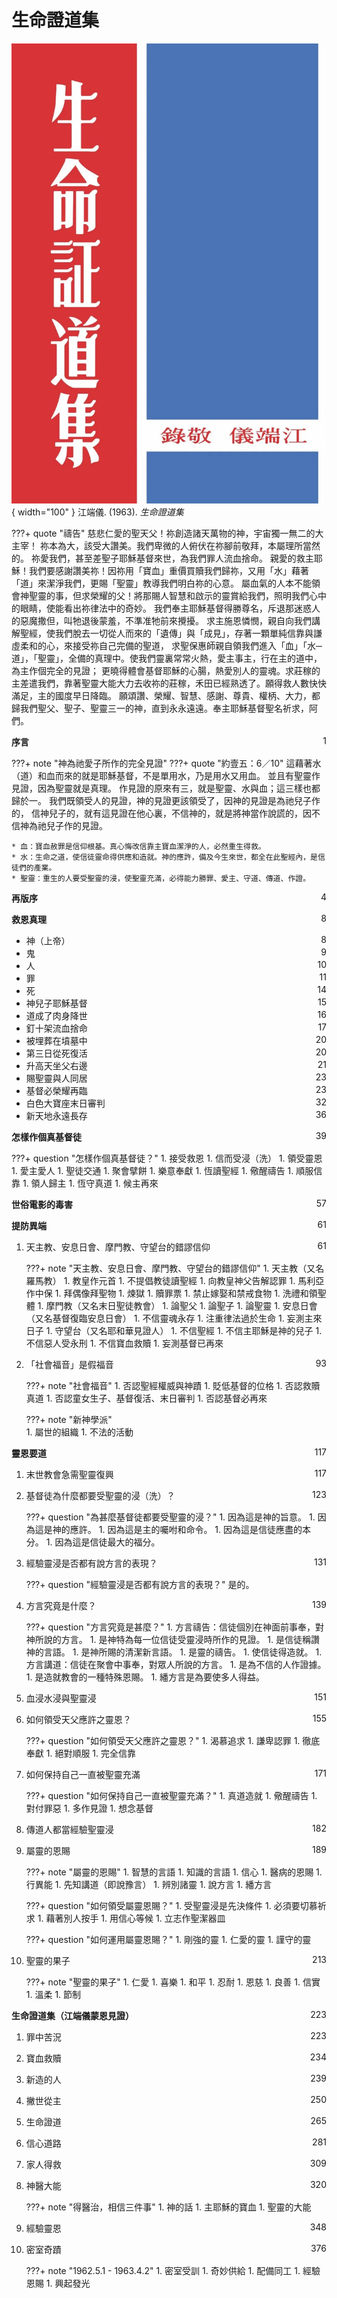 # 生命證道集
![](../images/生命證道集.webp){ width="100" }
江端儀. (1963). *生命證道集*

???+ quote "禱告"
    慈悲仁愛的聖天父！祢創造諸天萬物的神，宇宙獨一無二的大主宰！
    祢本為大，該受大讚美。我們卑微的人俯伏在祢腳前敬拜，本屬理所當然的。
    祢愛我們，甚至差聖子耶穌基督來世，為我們罪人流血捨命。
    親愛的救主耶穌！我們要感謝讚美祢！因祢用「寶血」重價買贖我們歸祢，又用「水」藉著「道」來潔淨我們，更賜「聖靈」教導我們明白祢的心意。
    屬血氣的人本不能領會神聖靈的事，但求榮耀的父！將那賜人智慧和啟示的靈賞給我們，照明我們心中的眼睛，使能看出祢律法中的奇妙。
    我們奉主耶穌基督得勝尊名，斥退那迷惑人的惡魔撒但，叫牠退後蒙羞，不準准牠前來攪擾。
    求主施恩憐憫，親自向我們講解聖經，使我們脫去一切從人而來的「遺傳」與「成見」，存著一顆單純信靠與謙虛柔和的心，來接受祢自己完備的聖道，
    求聖保惠師親自領我們進入「血」「水─道」，「聖靈」，全備的真理中。使我們靈裏常常火熱，愛主事主，行在主的道中，為主作個完全的見證；
    更曉得體會基督耶穌的心腸，熱愛別人的靈魂。求莊稼的主差遣我們，靠著聖靈大能大力去收祢的莊稼，禾田已經熟透了。願得救人數快快滿足，主的國度早日降臨。
    願頌讚、榮耀、智慧、感謝、尊貴、權柄、大力，都歸我們聖父、聖子、聖靈三一的神，直到永永遠遠。奉主耶穌基督聖名祈求，阿們。

**序言** <span style="float: right;">1</span>

???+ note "神為祂愛子所作的完全見證"
    ???+ quote "約壹五：6／10"
        這藉著水（道）和血而來的就是耶穌基督，不是單用水，乃是用水又用血。
        並且有聖靈作見證，因為聖靈就是真理。
        作見證的原來有三，就是聖靈、水與血；這三樣也都歸於一。
        我們既領受人的見證，神的見證更該領受了，因神的見證是為祂兒子作的，
        信神兒子的，就有這見證在他心裏，不信神的，就是將神當作說謊的，因不信神為祂兒子作的見證。
    
    * 血：寶血赦罪是信仰根基。真心悔改信靠主寶血潔淨的人，必然重生得救。
    * 水：生命之道，使信徒靈命得供應和造就。神的應許，備及今生來世，都全在此聖經內，是信徒們的產業。
    * 聖靈：重生的人要受聖靈的浸，使聖靈充滿，必得能力勝罪、愛主、守道、傳道、作證。


**再版序** <span style="float: right;">4</span>

**救恩真理** <span style="float: right;">8</span>

* 神（上帝） <span style="float: right;">8</span>
* 鬼 <span style="float: right;">9</span>
* 人 <span style="float: right;">10</span>
* 罪 <span style="float: right;">11</span>
* 死 <span style="float: right;">14</span>
* 神兒子耶穌基督 <span style="float: right;">15</span>
* 道成了肉身降世 <span style="float: right;">16</span>
* 釘十架流血捨命 <span style="float: right;">17</span>
* 被埋葬在墳墓中 <span style="float: right;">20</span>
* 第三日從死復活 <span style="float: right;">20</span>
* 升高天坐父右邊 <span style="float: right;">21</span>
* 賜聖靈與人同居 <span style="float: right;">23</span>
* 基督必榮耀再臨 <span style="float: right;">23</span>
* 白色大寶座末日審判 <span style="float: right;">32</span>
* 新天地永遠長存 <span style="float: right;">36</span>

**怎樣作個真基督徒** <span style="float: right;">39</span>

???+ question "怎樣作個真基督徒？"
    1. 接受救恩
    1. 信而受浸（洗）
    1. 領受靈恩
    1. 愛主愛人
    1. 聖徒交通
    1. 聚會擘餅
    1. 樂意奉獻
    1. 恆讀聖經
    1. 儆醒禱告
    1. 順服信靠
    1. 領人歸主
    1. 恆守真道
    1. 候主再來

**世俗電影的毒害** <span style="float: right;">57</span>

**提防異端** <span style="float: right;">61</span>

1. 天主教、安息日會、摩門教、守望台的錯謬信仰 <span style="float: right;">61</span>

    ???+ note "天主教、安息日會、摩門教、守望台的錯謬信仰"
        1. 天主教（又名羅馬教）
            1. 教皇作元首
            1. 不提倡教徒讀聖經
            1. 向教皇神父告解認罪
            1. 馬利亞作中保
            1. 拜偶像拜聖物
            1. 煉獄
            1. 贖罪票
            1. 禁止嫁娶和禁戒食物
            1. 洗禮和領聖體
        1. 摩門教（又名末日聖徒教會）
            1. 論聖父
            1. 論聖子
            1. 論聖靈
        1. 安息日會（又名基督復臨安息日會）
            1. 不信靈魂永存
            1. 注重律法過於生命
            1. 妄測主來日子
        1. 守望台（又名耶和華見證人）
            1. 不信聖經
            1. 不信主耶穌是神的兒子
            1. 不信惡人受永刑
            1. 不信寶血救贖
            1. 妄測基督已再來

1. 「社會福音」是假福音 <span style="float: right;">93</span>

    ???+ note "社會福音"
        1. 否認聖經權威與神蹟
        1. 貶低基督的位格
        1. 否認救贖真道
        1. 否認童女生子、基督復活、末日審判
        1. 否認基督必再來  

    ???+ note "新神學派"      
        1. 屬世的組織
        1. 不法的活動

**靈恩要道** <span style="float: right;">117</span>

1. 末世教會急需聖靈復興 <span style="float: right;">117</span>
1. 基督徒為什麼都要受聖靈的浸（洗）？ <span style="float: right;">123</span>

    ???+ question "為甚麼基督徒都要受聖靈的浸？"
        1. 因為這是神的旨意。
        1. 因為這是神的應許。
        1. 因為這是主的囑咐和命令。
        1. 因為這是信徒應盡的本分。
        1. 因為這是信徒最大的福分。

1. 經驗靈浸是否都有說方言的表現？ <span style="float: right;">131</span>

    ???+ question "經驗靈浸是否都有說方言的表現？"
        是的。

1. 方言究竟是什麼？ <span style="float: right;">139</span>

    ???+ question "方言究竟是甚麼？"
        1. 方言禱告：信徒個別在神面前事奉，對神所說的方言。
            1. 是神特為每一位信徒受靈浸時所作的見證。
            1. 是信徒稱讚神的言語。
            1. 是神所賜的清潔新言語。
            1. 是靈的禱告。
            1. 使信徒得造就。
        1. 方言講道：信徒在聚會中事奉，對眾人所說的方言。
            1. 是為不信的人作證據。
            1. 是造就教會的一種特殊恩賜。
            1. 繙方言是為要使多人得益。

1. 血浸水浸與聖靈浸 <span style="float: right;">151</span>
1. 如何領受天父應許之靈恩？ <span style="float: right;">155</span>

    ???+ question "如何領受天父應許之靈恩？"
        1. 渴慕追求
        1. 謙卑認罪
        1. 徹底奉獻
        1. 絕對順服
        1. 完全信靠

1. 如何保持自己一直被聖靈充滿 <span style="float: right;">171</span>

    ???+ question "如何保持自己一直被聖靈充滿？"
        1. 真道造就
        1. 儆醒禱告
        1. 對付罪惡
        1. 多作見證
        1. 想念基督

1. 傳道人都當經驗聖靈浸 <span style="float: right;">182</span>
1. 屬靈的恩賜 <span style="float: right;">189</span>

    ???+ note "屬靈的恩賜"
        1. 智慧的言語
        1. 知識的言語
        1. 信心
        1. 醫病的恩賜
        1. 行異能
        1. 先知講道（即說豫言）
        1. 辨別諸靈
        1. 說方言
        1. 繙方言

    ???+ question "如何領受屬靈恩賜？"
        1. 受聖靈浸是先決條件
        1. 必須要切慕祈求
        1. 藉著別人按手
        1. 用信心等候
        1. 立志作聖潔器皿

    ???+ question "如何運用屬靈恩賜？"
        1. 剛強的靈
        1. 仁愛的靈
        1. 謹守的靈

1. 聖靈的果子 <span style="float: right;">213</span>

    ???+ note "聖靈的果子"
        1. 仁愛
        1. 喜樂
        1. 和平
        1. 忍耐
        1. 恩慈
        1. 良善
        1. 信實
        1. 溫柔
        1. 節制

**生命證道集（江端儀蒙恩見證）** <span style="float: right;">223</span>

1. 罪中苦況 <span style="float: right;">223</span>
1. 寶血救贖 <span style="float: right;">234</span>
1. 新造的人 <span style="float: right;">239</span>
1. 撇世從主 <span style="float: right;">250</span>
1. 生命證道 <span style="float: right;">265</span>
1. 信心道路 <span style="float: right;">281</span>
1. 家人得救 <span style="float: right;">309</span>
1. 神醫大能 <span style="float: right;">320</span>

    ???+ note "得醫治，相信三件事"
        1. 神的話
        1. 主耶穌的寶血
        1. 聖靈的大能

1. 經驗靈恩 <span style="float: right;">348</span>
1. 密室奇蹟 <span style="float: right;">376</span>

    ???+ note "1962.5.1 - 1963.4.2"
        1. 密室受訓
        1. 奇妙供給
        1. 配備同工
        1. 經驗恩賜
        1. 興起發光
